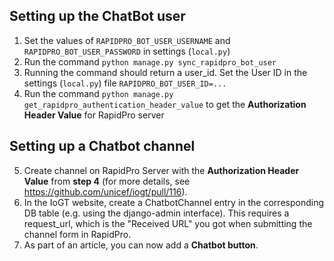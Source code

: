 ## Setting up the ChatBot user
1. Set the values of `RAPIDPRO_BOT_USER_USERNAME` and `RAPIDPRO_BOT_USER_PASSWORD` in settings (`local.py`)
2. Run the command `python manage.py sync_rapidpro_bot_user`
3. Running the command should return a user_id. Set the User ID in the settings (`local.py`) file `RAPIDPRO_BOT_USER_ID=...`
4. Run the command `python manage.py get_rapidpro_authentication_header_value` to get the **Authorization Header Value** for RapidPro server

## Setting up a Chatbot channel
5. Create channel on RapidPro Server with the **Authorization Header Value** from **step 4** (for more details, see https://github.com/unicef/iogt/pull/116).
6. In the IoGT website, create a ChatbotChannel entry in the corresponding DB table (e.g. using the django-admin interface).
This requires a request_url, which is the "Received URL" you got when submitting the channel form in RapidPro.
7. As part of an article, you can now add a **Chatbot button**.
